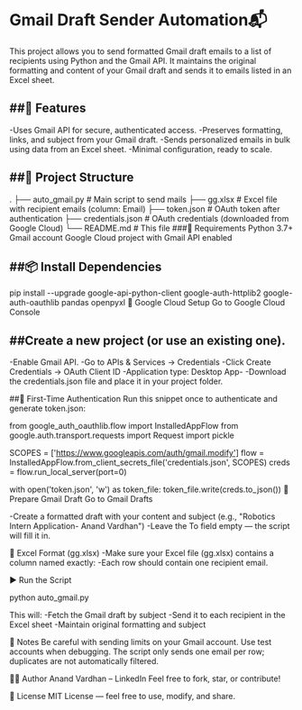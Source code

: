 # Gmail Draft Sender Automation📬
This project allows you to send formatted Gmail draft emails to a list of recipients using Python and the Gmail API. It maintains the original formatting and content of your Gmail draft and sends it to emails listed in an Excel sheet.

##🚀 Features
---
-Uses Gmail API for secure, authenticated access.
-Preserves formatting, links, and subject from your Gmail draft.
-Sends personalized emails in bulk using data from an Excel sheet.
-Minimal configuration, ready to scale.

##📁 Project Structure
---
.
├── auto_gmail.py          # Main script to send mails
├── gg.xlsx                # Excel file with recipient emails (column: Email)
├── token.json             # OAuth token after authentication
├── credentials.json       # OAuth credentials (downloaded from Google Cloud)
└── README.md              # This file
###🧰 Requirements
Python 3.7+
Gmail account
Google Cloud project with Gmail API enabled

##📦 Install Dependencies
---
pip install --upgrade google-api-python-client google-auth-httplib2 google-auth-oauthlib pandas openpyxl
🔑 Google Cloud Setup
Go to Google Cloud Console

##Create a new project (or use an existing one).
---
-Enable Gmail API.
-Go to APIs & Services → Credentials
-Click Create Credentials → OAuth Client ID
-Application type: Desktop App-
-Download the credentials.json file and place it in your project folder.

##🔐 First-Time Authentication
Run this snippet once to authenticate and generate token.json:

from google_auth_oauthlib.flow import InstalledAppFlow
from google.auth.transport.requests import Request
import pickle

SCOPES = ['https://www.googleapis.com/auth/gmail.modify']
flow = InstalledAppFlow.from_client_secrets_file('credentials.json', SCOPES)
creds = flow.run_local_server(port=0)

with open('token.json', 'w') as token_file:
    token_file.write(creds.to_json())
📝 Prepare Gmail Draft
Go to Gmail Drafts

-Create a formatted draft with your content and subject (e.g., "Robotics Intern Application- Anand Vardhan")
-Leave the To field empty — the script will fill it in.

📄 Excel Format (gg.xlsx)
-Make sure your Excel file (gg.xlsx) contains a column named exactly:
-Each row should contain one recipient email.

▶️ Run the Script

python auto_gmail.py

This will:
-Fetch the Gmail draft by subject
-Send it to each recipient in the Excel sheet
-Maintain original formatting and subject

🛑 Notes
Be careful with sending limits on your Gmail account.
Use test accounts when debugging.
The script only sends one email per row; duplicates are not automatically filtered.

👨‍💻 Author
Anand Vardhan – LinkedIn
Feel free to fork, star, or contribute!

🧾 License
MIT License — feel free to use, modify, and share.
